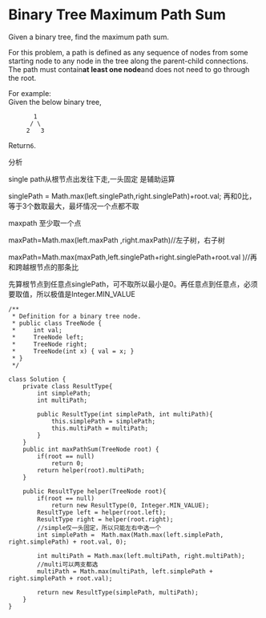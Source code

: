 # Binary Tree Maximum Path Sum

Given a binary tree, find the maximum path sum.

For this problem, a path is defined as any sequence of nodes from some starting node to any node in the tree along the parent-child connections. The path must contain**at least one node**and does not need to go through the root.

For example:  
Given the below binary tree,

```text
       1
      / \
     2   3
```

Return`6`.

分析

single path从根节点出发往下走,一头固定 是辅助运算

singlePath = Math.max\(left.singlePath,right.singlePath\)+root.val; 再和0比，等于3个数取最大，最坏情况一个点都不取

maxpath 至少取一个点

maxPath=Math.max\(left.maxPath ,right.maxPath\)//左子树，右子树

maxPath=Math.max\(maxPath,left.singlePath+right.singlePath+root.val \)//再和跨越根节点的那条比

先算根节点到任意点singlePath，可不取所以最小是0。再任意点到任意点，必须要取值，所以极值是Integer.MIN\_VALUE

```text
/**
 * Definition for a binary tree node.
 * public class TreeNode {
 *     int val;
 *     TreeNode left;
 *     TreeNode right;
 *     TreeNode(int x) { val = x; }
 * }
 */

class Solution { 
    private class ResultType{
        int simplePath;
        int multiPath;

        public ResultType(int simplePath, int multiPath){
            this.simplePath = simplePath;
            this.multiPath = multiPath;
        }        
    }
    public int maxPathSum(TreeNode root) {
        if(root == null)
            return 0;
        return helper(root).multiPath;        
    }

    public ResultType helper(TreeNode root){
        if(root == null)
            return new ResultType(0, Integer.MIN_VALUE);
        ResultType left = helper(root.left);
        ResultType right = helper(root.right);
        //simple仅一头固定，所以只能左右中选一个
        int simplePath =  Math.max(Math.max(left.simplePath, right.simplePath) + root.val, 0);        

        int multiPath = Math.max(left.multiPath, right.multiPath);
        //multi可以两支都选
        multiPath = Math.max(multiPath, left.simplePath + right.simplePath + root.val);        

        return new ResultType(simplePath, multiPath);
    }
}
```

